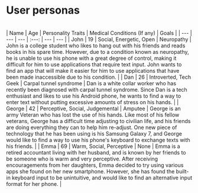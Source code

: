 # User personas
<br />
| Name | Age | Personality Traits | Medical Conditions (If any) | Goals |
| --- | --- | --- | :---: | --- | --- |
| John | 19 | Social, Energetic, Open | Neuropathy | John is a college student who likes to hang out with his friends and reads books in his spare time. However, due to a condition known as neuropathy, he is unable to use his phone with a great degree of control, making it difficult for him to use applications that require text input. John wants to find an app that will make it easier for him to use applications that have been made inaccessible due to his condition. |
| Dan | 26 | Introverted, Tech Geek | Carpal tunnel syndrome | Dan is a white collar worker who has recently been diagnosed with carpal tunnel syndrome. Since Dan is a tech enthusiast and likes to use his Android phone, he wants to find a way to enter text without putting excessive amounts of stress on his hands. |
| George | 42 | Perceptive, Social, Judgemental | Amputee | George is an army Veteran who has lost the use of his hands. Like most of his fellow veterans, George has a difficult time adjusting to civilian life, and his friends are doing everything they can to help him re-adjust. One new piece of technology that he has been using is his Samsung Galaxy 7, and George would like to find a way to use his phone's keyboard to exchange texts with his friends. |
| Emma | 69 | Warm, Social, Perceptive | None | Emma is a retired accountant living with her husband, and is known by her friends to be someone who is warm and very perceptive. After receiving encouragements from her daughters, Emma decided to try using various apps she found on her new smartphone. However, she has found the built-in keyboard input to be unintuitive, and would like to find an alternative input format for her phone. |
